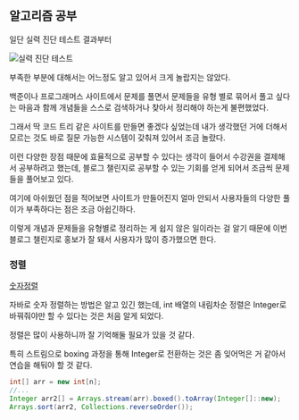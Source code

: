 ## 알고리즘 공부

일단 실력 진단 테스트 결과부터

![실력 진단 테스트](https://github.com/boseungk/TIL/assets/95980754/844949b9-be3e-4070-8b50-f53708ab88a9)

부족한 부분에 대해서는 어느정도 알고 있어서 크게 놀랍지는 않았다. 

백준이나 프로그래머스 사이트에서 문제를 풀면서 문제들을 유형 별로 묶어서 풀고 싶다는 마음과 함께 개념들을 스스로 검색하거나 찾아서 정리해야 하는게 불편했었다.

그래서 딱 코드 트리 같은 사이트를 만들면 좋겠다 싶었는데 내가 생각했던 거에 더해서 모르는 것도 바로 질문 가능한 시스템이 갖춰져 있어서 조금 놀랐다.

이런 다양한 장점 때문에 효율적으로 공부할 수 있다는 생각이 들어서 수강권을 결제해서 공부하려고 했는데, 블로그 챌린지로 공부할 수 있는 기회를 얻게 되어서 조금씩 문제들을 풀어보고 있다.

여기에 아쉬웠던 점을 적어보면 사이트가 만들어진지 얼마 안되서 사용자들의 다양한 풀이가 부족하다는 점은 조금 아쉽긴하다.

이렇게 개념과 문제들을 유형별로 정리하는 게 쉽지 않은 일이라는 걸 알기 때문에 이번 블로그 챌린지로 홍보가 잘 돼서 사용자가 많이 증가했으면 한다.

### 정렬

[숫자정렬](https://www.codetree.ai/missions/5/problems/inc-dec-sorting/introduction)

자바로 숫자 정렬하는 방법은 알고 있긴 했는데, int 배열의 내림차순 정렬은 Integer로 바꿔줘야만 할 수 있다는 것은 처음 알게 되었다.

정렬은 많이 사용하니까 잘 기억해둘 필요가 있을 것 같다.

특히 스트림으로 boxing 과정을 통해 Integer로 전환하는 것은 좀 잊어먹은 거 같아서 연습을 해둬야 할 것 같다.

```java
int[] arr = new int[n];
//... 
Integer arr2[] = Arrays.stream(arr).boxed().toArray(Integer[]::new);
Arrays.sort(arr2, Collections.reverseOrder());
```